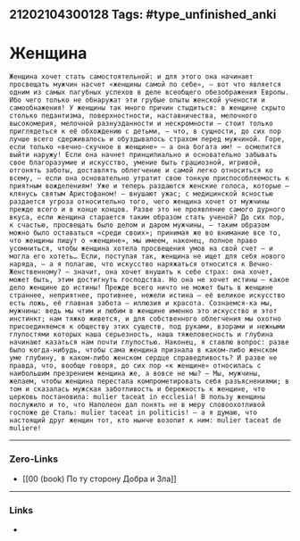 21202104300128
Tags: #type_unfinished_anki
---
# Женщина

    Женщина хочет стать самостоятельной: и для этого она начинает просвещать мужчин насчет «женщины самой по себе», – вот что является одним из самых пагубных успехов в деле всеобщего обезображения Европы. Ибо чего только не обнаружат эти грубые опыты женской учености и самообнажения! У женщины так много причин стыдиться: в женщине скрыто столько педантизма, поверхностности, наставничества, мелочного высокомерия, мелочной разнузданности и нескромности – стоит только приглядеться к её обхождению с детьми, – что, в сущности, до сих пор лучше всего сдерживалось и обуздывалось страхом перед мужчиной. Горе, если только «вечно-скучное в женщине» – а она богата им! – осмелится выйти наружу! Если она начнет принципиально и основательно забывать свое благоразумие и искусство, умение быть грациозной, игривой, отгонять заботы, доставлять облегчение и самой легко относиться ко всему, – если она основательно утратит свою тонкую приспособляемость к приятным вожделениям! Уже и теперь раздаются женские голоса, которые – клянусь святым Аристофаном! – внушают ужас; с медицинской ясностью раздается угроза относительно того, чего женщина хочет от мужчины прежде всего и в конце концов. Разве это не проявление самого дурного вкуса, если женщина старается таким образом стать ученой? До сих пор, к счастью, просвещать было делом и даром мужчины, – таким образом можно было оставаться «среди своих»; принимая же во внимание все то, что женщины пишут о «женщине», мы имеем, наконец, полное право усомниться, чтобы женщина хотела просвещения умов на свой счет – и могла его хотеть… Если, поступая так, женщина не ищет для себя нового наряда, – а я полагаю, что искусство наряжаться относится к Вечно-Женственному? – значит, она хочет внушить к себе страх: она хочет, может быть, этим достигнуть господства. Но она не хочет истины – какое дело женщине до истины! Прежде всего ничто не может быть в женщине страннее, неприятнее, противнее, нежели истина – её великое искусство есть ложь, её главная забота – иллюзия и красота. Сознаемся-ка мы, мужчины: ведь мы чтим и любим в женщине именно это искусство и этот инстинкт; нам тяжко живется, и для собственного облегчения мы охотно присоединяемся к обществу этих существ, под руками, взорами и нежными глупостями которых наша серьезность, наша тяжеловесность и глубина начинают казаться нам почти глупостью. Наконец, я ставлю вопрос: разве было когда-нибудь, чтобы сама женщина признала в каком-либо женском уме глубину, в каком-либо женском сердце справедливость? И разве не правда, что, вообще говоря, до сих пор «к женщине» относилась с наибольшим презрением женщина же, а вовсе не мы? – Мы, мужчины, желаем, чтобы женщина перестала компрометировать себя разъяснениями; в том и сказалась мужская заботливость и бережность к женщине, что церковь постановила: mulier taceat in ecclesia! В пользу женщины послужило и то, что Наполеон дал понять не в меру словоохотливой госпоже де Сталь: mulier taceat in politicis! – а я думаю, что настоящий друг женщин тот, кто нынче возопит к ним: mulier taceat de muliere!

---
### Zero-Links
- [[00 (book) По ту сторону Добра и Зла]]
---
### Links
-